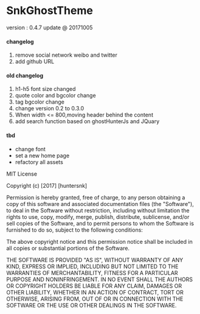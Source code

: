 # SnkGhostTheme

version : 0.4.7
update @ 20171005

#### changelog
1. remove social network weibo and twitter
2. add github URL

#### old changelog
1. h1-h5 font size changed
2. quote color and bgcolor change
3. tag bgcolor change
4. change version 0.2 to 0.3.0
5. When width <= 800,moving header behind the content
6. add search function based on ghostHunterJs and JQuary


#### tbd
* change font
* set a new home page
* refactory all assets
 
 MIT License

Copyright (c) [2017] [huntersnk]

Permission is hereby granted, free of charge, to any person obtaining a copy
of this software and associated documentation files (the "Software"), to deal
in the Software without restriction, including without limitation the rights
to use, copy, modify, merge, publish, distribute, sublicense, and/or sell
copies of the Software, and to permit persons to whom the Software is
furnished to do so, subject to the following conditions:

The above copyright notice and this permission notice shall be included in all
copies or substantial portions of the Software.

THE SOFTWARE IS PROVIDED "AS IS", WITHOUT WARRANTY OF ANY KIND, EXPRESS OR
IMPLIED, INCLUDING BUT NOT LIMITED TO THE WARRANTIES OF MERCHANTABILITY,
FITNESS FOR A PARTICULAR PURPOSE AND NONINFRINGEMENT. IN NO EVENT SHALL THE
AUTHORS OR COPYRIGHT HOLDERS BE LIABLE FOR ANY CLAIM, DAMAGES OR OTHER
LIABILITY, WHETHER IN AN ACTION OF CONTRACT, TORT OR OTHERWISE, ARISING FROM,
OUT OF OR IN CONNECTION WITH THE SOFTWARE OR THE USE OR OTHER DEALINGS IN THE
SOFTWARE.
